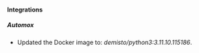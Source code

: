 
#### Integrations

##### Automox

- Updated the Docker image to: *demisto/python3:3.11.10.115186*.
